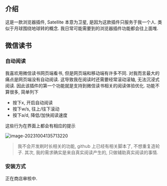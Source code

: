 ## 介绍

这是一款浏览器插件, Satellite 本意为卫星, 是因为这款插件只服务于我一个人. 类似于月球围绕地球转的概念. 我日常可能需要到的浏览器插件功能都会往上面堆.

## 微信读书

### 自动阅读

我喜欢用微信读书网页端看书, 但是网页端和移动端有许多不同. 对我而言最大的痛点是网页端没有自动阅读. 这导致我在阅读时还需要经常滚动滚轴, 无法沉浸式阅读. 因此该插件的第一个功能就是支持到微信读书相关的阅读体验优化. 功能不算很多, 简单列下

 - 按下x, 开启自动阅读
 - 按下w/s, 往上/往下滚动
 - 按下a/d, 降低/加快阅读速度

这些行为在界面上都会有相应的提示

![image-20231004135713220](https://eve-sama.oss-cn-shanghai.aliyuncs.com/blog/202310041357279.png)

> 我不会开发刷时长相关的功能, github 上已经有相关脚本了, 不想重复造轮子. 其次, 我的需求确实是来自真实阅读产生的, 只做辅助真实阅读的事情.

### 安装方式

正在商店审核中.